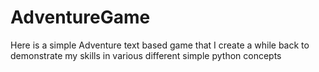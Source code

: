 # AdventureGame

Here is a simple Adventure text based game that I create a while back to demonstrate my skills in various different simple python concepts
